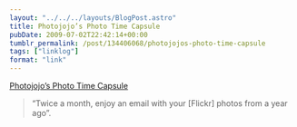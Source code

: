 ```yaml
---
layout: "../../../layouts/BlogPost.astro"
title: Photojojo’s Photo Time Capsule
pubDate: 2009-07-02T22:42:14+00:00
tumblr_permalink: /post/134406068/photojojos-photo-time-capsule
tags: ["linklog"]
format: "link"
---
```


[Photojojo&#8217;s Photo Time Capsule][1]

> &ldquo;Twice a month, enjoy an email with your [Flickr] photos from a year ago&rdquo;.

[1]: http://www.photojojo.com/timecapsule/
